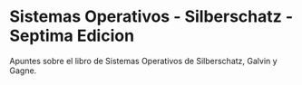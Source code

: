 # Sistemas Operativos - Silberschatz - Septima Edicion
Apuntes sobre el libro de Sistemas Operativos de Silberschatz, Galvin y Gagne.